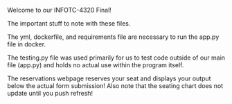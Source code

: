 Welcome to our INFOTC-4320 Final! 

The important stuff to note with these files. 

The yml, dockerfile, and requirements file are necessary to run the app.py file in docker.

The testing.py file was used primarily for us to test code outside of our main file (app.py) and holds no actual use within the program itself.

The reservations webpage reserves your seat and displays your output below the actual form submission! Also note that the seating chart does not update until you push refresh!
